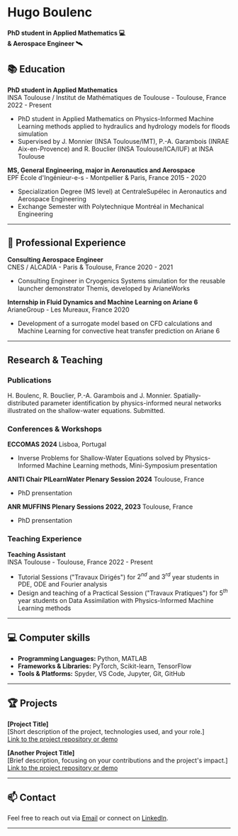 # Hugo Boulenc

#### PhD student in Applied Mathematics 💻 <br> & Aerospace Engineer 🛰️

## 📚 Education

**PhD student in Applied Mathematics**  
INSA Toulouse / Institut de Mathématiques de Toulouse - Toulouse, France
2022 - Present 

- PhD student in Applied Mathematics on Physics-Informed Machine Learning methods applied to hydraulics and hydrology models for floods simulation
- Supervised by J. Monnier (INSA Toulouse/IMT), P.-A. Garambois (INRAE Aix-en-Provence) and R. Bouclier (INSA Toulouse/ICA/IUF) at INSA Toulouse

**MS, General Engineering, major in Aeronautics and Aerospace**  
EPF École d'Ingénieur-e-s - Montpellier & Paris, France
2015 - 2020 

- Specialization Degree (MS level) at CentraleSupélec in Aeronautics and Aerospace Engineering
- Exchange Semester with Polytechnique Montréal in Mechanical Engineering 

---

## 💼 Professional Experience

**Consulting Aerospace Engineer**  
CNES / ALCADIA - Paris & Toulouse, France
2020 - 2021

- Consulting Engineer in Cryogenics Systems simulation for the reusable launcher demonstrator Themis, developed by ArianeWorks

**Internship in Fluid Dynamics and Machine Learning on Ariane 6**  
ArianeGroup - Les Mureaux, France
2020

- Development of a surrogate model based on CFD calculations and Machine Learning for convective heat transfer prediction on Ariane 6

---

## Research & Teaching

### Publications

H. Boulenc, R. Bouclier, P.-A. Garambois and J. Monnier. Spatially-distributed parameter identification by physics-informed neural networks illustrated on the shallow-water equations. Submitted.

### Conferences & Workshops

**ECCOMAS 2024** 
Lisboa, Portugal

- Inverse Problems for Shallow-Water Equations solved by Physics-Informed Machine Learning methods, Mini-Symposium presentation

**ANITI Chair PILearnWater Plenary Session 2024**
Toulouse, France

- PhD prensentation

**ANR MUFFINS Plenary Sessions 2022, 2023**
Toulouse, France

- PhD prensentation

### Teaching Experience

**Teaching Assistant**  
INSA Toulouse - Toulouse, France
2022 - Present

- Tutorial Sessions ("Travaux Dirigés") for $2^{nd}$ and $3^{rd}$ year students in PDE, ODE and Fourier analysis 
- Design and teaching of a Practical Session ("Travaux Pratiques") for $5^{th}$ year students on Data Assimilation with Physics-Informed Machine Learning methods

---

## 💻 Computer skills

- **Programming Languages:** Python, MATLAB
- **Frameworks & Libraries:** PyTorch, Scikit-learn, TensorFlow
- **Tools & Platforms:** Spyder, VS Code, Jupyter, Git, GitHub

---

## 🏆 Projects

**[Project Title]**  
[Short description of the project, technologies used, and your role.]  
[Link to the project repository or demo](https://github.com/your-project)

**[Another Project Title]**  
[Brief description, focusing on your contributions and the project's impact.]  
[Link to the project repository or demo](https://github.com/your-other-project)

---

## 📫 Contact

Feel free to reach out via [Email](mailto:hugo.boulenc@insa-toulouse.fr) or connect on [LinkedIn](https://www.linkedin.com/in/hugo-boulenc-596694132/).

---
